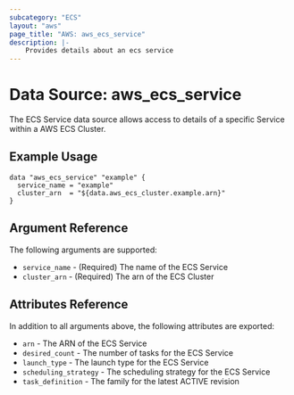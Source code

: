 ```yaml
---
subcategory: "ECS"
layout: "aws"
page_title: "AWS: aws_ecs_service"
description: |-
    Provides details about an ecs service
---
```


# Data Source: aws_ecs_service

The ECS Service data source allows access to details of a specific
Service within a AWS ECS Cluster.

## Example Usage

```hcl
data "aws_ecs_service" "example" {
  service_name = "example"
  cluster_arn  = "${data.aws_ecs_cluster.example.arn}"
}
```

## Argument Reference

The following arguments are supported:

* `service_name` - (Required) The name of the ECS Service
* `cluster_arn` - (Required) The arn of the ECS Cluster

## Attributes Reference

In addition to all arguments above, the following attributes are exported:

* `arn` - The ARN of the ECS Service
* `desired_count` - The number of tasks for the ECS Service
* `launch_type` - The launch type for the ECS Service
* `scheduling_strategy` - The scheduling strategy for the ECS Service
* `task_definition` - The family for the latest ACTIVE revision
